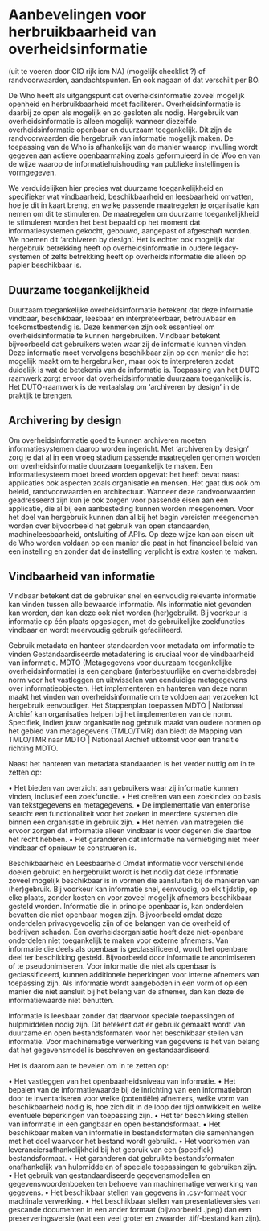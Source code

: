 # Aanbevelingen voor herbruikbaarheid van overheidsinformatie 
(uit te voeren door CIO rijk icm NA) (mogelijk checklist ?) of randvoorwaarden, aandachtspunten.  En ook nagaan of dat verschilt per BO. 

De Who heeft als uitgangspunt dat overheidsinformatie zoveel mogelijk openheid en herbruikbaarheid moet faciliteren. Overheidsinformatie is daarbij zo open als mogelijk en zo gesloten als nodig. Hergebruik van overheidsinformatie is alleen mogelijk wanneer diezelfde overheidsinformatie openbaar en duurzaam toegankelijk. Dit zijn de randvoorwaarden die hergebruik van informatie mogelijk maken. De toepassing van de Who is afhankelijk van de manier waarop invulling wordt gegeven aan actieve openbaarmaking zoals geformuleerd in de Woo en van de wijze waarop de informatiehuishouding van publieke instellingen is vormgegeven.

We verduidelijken hier precies wat duurzame toegankelijkheid en specifieker wat vindbaarheid, beschikbaarheid en leesbaarheid omvatten, hoe je dit in kaart brengt en welke passende maatregelen je organisatie kan nemen om dit te stimuleren. De maatregelen om duurzame toegankelijkheid te stimuleren worden het best bepaald op het moment dat informatiesystemen gekocht, gebouwd, aangepast of afgeschaft worden. We noemen dit ‘archiveren by design’. Het is echter ook mogelijk dat hergebruik betrekking heeft op overheidsinformatie in oudere legacy-systemen of zelfs betrekking heeft op overheidsinformatie die alleen op papier beschikbaar is. 


## Duurzame toegankelijkheid
Duurzaam toegankelijke overheidsinformatie betekent dat deze informatie vindbaar, beschikbaar, leesbaar en interpreteerbaar, betrouwbaar en toekomstbestendig is. Deze kenmerken zijn ook essentieel om overheidsinformatie te kunnen hergebruiken. Vindbaar betekent bijvoorbeeld dat gebruikers weten waar zij de informatie kunnen vinden. Deze informatie moet vervolgens beschikbaar zijn op een manier die het mogelijk maakt om te hergebruiken, maar ook te interpreteren zodat duidelijk is wat de betekenis van de informatie is. Toepassing van het DUTO raamwerk zorgt ervoor dat overheidsinformatie duurzaam toegankelijk is. Het DUTO-raamwerk is de vertaalslag om ‘archiveren by design’ in de praktijk te brengen.

## Archivering by design
Om overheidsinformatie goed te kunnen archiveren moeten informatiesystemen daarop worden ingericht. Met ‘archiveren by design’ zorg je dat al in een vroeg stadium passende maatregelen genomen worden om overheidsinformatie duurzaam toegankelijk te maken. Een informatiesysteem moet breed worden opgevat: het heeft bevat naast applicaties ook aspecten zoals organisatie en mensen. Het gaat dus ook om beleid, randvoorwaarden en architectuur. Wanneer deze randvoorwaarden geadresseerd zijn kun je ook zorgen voor passende eisen aan een applicatie, die al bij een aanbesteding kunnen worden meegenomen. Voor het doel van hergebruik kunnen dan al bij het begin vereisten meegenomen worden over bijvoorbeeld het gebruik van open standaarden, machineleesbaarheid, ontsluiting of API’s. Op deze wijze kan aan eisen uit de Who worden voldaan op een manier die past in het financieel beleid van een instelling en zonder dat de instelling verplicht is extra kosten te maken. 
 
## Vindbaarheid van informatie
Vindbaar betekent dat de gebruiker snel en eenvoudig relevante informatie kan vinden tussen alle bewaarde informatie. Als informatie niet gevonden kan worden, dan kan deze ook niet worden (her)gebruikt. Bij voorkeur is informatie op één plaats opgeslagen, met de gebruikelijke zoekfuncties vindbaar en wordt meervoudig gebruik gefaciliteerd.

Gebruik metadata en hanteer standaarden voor metadata om informatie te vinden 
Gestandaardiseerde metadatering is cruciaal voor de vindbaarheid van informatie. MDTO (Metagegevens voor duurzaam toegankelijke overheidsinformatie) is een gangbare (interbestuurlijke en overheidsbrede) norm voor het vastleggen en uitwisselen van eenduidige metagegevens over informatieobjecten. Het implementeren en hanteren van deze norm maakt het vinden van overheidsinformatie om te voldoen aan verzoeken tot hergebruik eenvoudiger. Het Stappenplan toepassen MDTO | Nationaal Archief kan organisaties helpen bij het implementeren van de norm. Specifiek, indien jouw organisatie nog gebruik maakt van oudere normen op het gebied van metagegevens (TMLO/TMR) dan biedt de Mapping van TMLO/TMR naar MDTO | Nationaal Archief uitkomst voor een transitie richting MDTO.

Naast het hanteren van metadata standaarden is het verder nuttig om in te zetten op:

•	Het bieden van overzicht aan gebruikers waar zij informatie kunnen vinden, inclusief een zoekfunctie.
•	Het creëren van een zoekindex op basis van tekstgegevens en metagegevens. 
•	De implementatie van enterprise search: een functionaliteit voor het zoeken in meerdere systemen die binnen een organisatie in gebruik zijn.
•	Het nemen van matregelen die ervoor zorgen dat informatie alleen vindbaar is voor degenen die daartoe het recht hebben.
•	Het garanderen dat informatie na vernietiging niet meer vindbaar of opnieuw te construeren is.  

Beschikbaarheid en Leesbaarheid
Omdat informatie voor verschillende doelen gebruikt en hergebruikt wordt is het nodig dat deze informatie zoveel mogelijk beschikbaar is in vormen die aansluiten bij de manieren van (her)gebruik. Bij voorkeur kan informatie snel, eenvoudig, op elk tijdstip, op elke plaats, zonder kosten en voor zoveel mogelijk afnemers beschikbaar gesteld worden. Informatie die in principe openbaar is, kan onderdelen bevatten die niet openbaar mogen zijn. Bijvoorbeeld omdat deze onderdelen privacygevoelig zijn of de belangen van de overheid of bedrijven schaden. Een overheidsorganisatie hoeft deze niet-openbare onderdelen niet toegankelijk te maken voor externe afnemers. Van informatie die deels als openbaar is geclassificeerd, wordt het openbare deel ter beschikking gesteld. Bijvoorbeeld door informatie te anonimiseren of te pseudonimiseren. Voor informatie die niet als openbaar is geclassificeerd, kunnen additionele beperkingen voor interne afnemers van toepassing zijn.
Als informatie wordt aangeboden in een vorm of op een manier die niet aansluit bij het belang van de afnemer, dan kan deze de informatiewaarde niet benutten.

Informatie is leesbaar zonder dat daarvoor speciale toepassingen of hulpmiddelen nodig zijn. Dit betekent dat er gebruik gemaakt wordt van duurzame en open bestandsformaten voor het beschikbaar stellen van informatie. Voor machinematige verwerking van gegevens is het van belang dat het gegevensmodel is beschreven en gestandaardiseerd.

Het is daarom aan te bevelen om in te zetten op:

•	Het vastleggen van het openbaarheidsniveau van informatie. 
•	Het bepalen van de informatiewaarde bij de inrichting van een informatiebron door te inventariseren voor welke (potentiële) afnemers, welke vorm van beschikbaarheid nodig is, hoe zich dit in de loop der tijd ontwikkelt en welke eventuele beperkingen van toepassing zijn. 
•	Het ter beschikking stellen van informatie in een gangbaar en open bestandsformaat. 
•	Het beschikbaar maken van informatie in bestandsformaten die samenhangen met het doel waarvoor het bestand wordt gebruikt.
•	Het voorkomen van leveranciersafhankelijkheid bij het gebruik van een (specifiek) bestandsformaat.
•	Het garanderen dat gebruikte bestandsformaten onafhankelijk van hulpmiddelen of speciale toepassingen te gebruiken zijn.
•	Het gebruik van gestandaardiseerde gegevensmodellen en gegevenswoordenboeken ten behoeve van machinematige verwerking van gegevens.
•	Het beschikbaar stellen van gegevens in .csv-formaat voor machinale verwerking.
•	Het beschikbaar stellen van presentatieversies van gescande documenten in een ander formaat (bijvoorbeeld .jpeg) dan een preserveringsversie (wat een veel groter en zwaarder .tiff-bestand kan zijn). 


 
 


 

